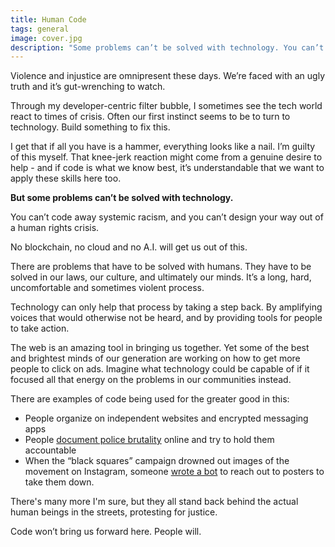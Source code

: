 ```yaml
---
title: Human Code
tags: general
image: cover.jpg
description: "Some problems can’t be solved with technology. You can’t code away systemic racism, and you can’t design your way out of a human rights crisis."
---
```


<p class="lead">Violence and injustice are omnipresent these days. We’re faced with an ugly truth and it’s gut-wrenching to watch.</p>

Through my developer-centric filter bubble, I sometimes see the tech world react to times of crisis. Often our first instinct seems to be to turn to technology. Build something to fix this.

I get that if all you have is a hammer, everything looks like a nail. I’m guilty of this myself. That knee-jerk reaction might come from a genuine desire to help - and if code is what we know best, it’s understandable that we want to apply these skills here too.

__But some problems can’t be solved with technology.__

You can’t code away systemic racism, and you can’t design your way out of a human rights crisis. 

No blockchain, no cloud and no A.I. will get us out of this.

There are problems that have to be solved with humans. They have to be solved in our laws, our culture, and ultimately our minds. It’s a long, hard, uncomfortable and sometimes violent process.

Technology can only help that process by taking a step back. By amplifying voices that would otherwise not be heard, and by providing tools for people to take action.

The web is an amazing tool in bringing us together. Yet some of the best and brightest minds of our generation are working on how to get more people to click on ads. Imagine what technology could be capable of if it focused all that energy on the problems in our communities instead.

There are examples of code being used for the greater good in this:

- People organize on independent websites and encrypted messaging apps
- People [document police brutality](https://twitter.com/imPatrickT/status/1268904975289253889?s=20) online and try to hold them accountable
- When the “black squares” campaign drowned out images of the movement on Instagram, someone [wrote a bot](https://twitter.com/blastbots/status/1267792153016709121?s=19) to reach out to posters to take them down.

There's many more I'm sure, but they all stand back behind the actual human beings in the streets, protesting for justice.

Code won’t bring us forward here. People will.